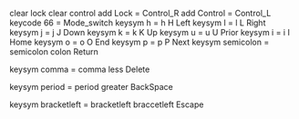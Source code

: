 clear lock
clear control
add Lock = Control_R
add Control = Control_L
keycode 66 = Mode_switch
keysym h = h H Left
keysym l = l L Right
keysym j = j J Down
keysym k = k K Up
keysym u = u U Prior
keysym i = i I Home
keysym o = o O End 
keysym p = p P Next
keysym semicolon = semicolon colon Return

keysym comma = comma less Delete

keysym period = period greater BackSpace

keysym bracketleft = bracketleft braccetleft Escape